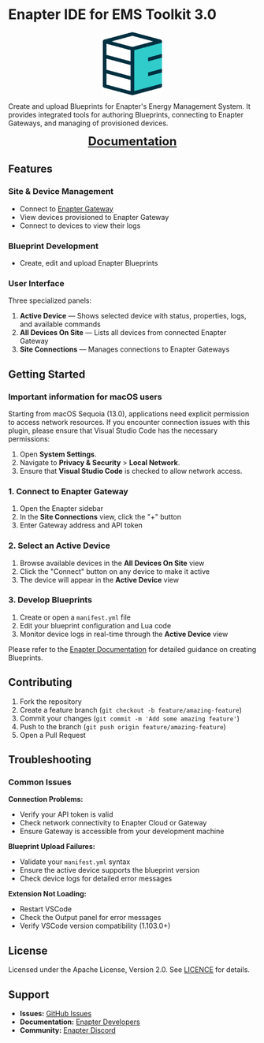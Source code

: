 # Enapter IDE for EMS Toolkit 3.0

<p align="center">
    <img 
        align="center"
        src="https://github.com/Enapter/vscode-enapter/blob/main/images/enapter-logo.png?raw=true" 
        alt="Enapter"
        height="128"
    />
</p>

Create and upload Blueprints for Enapter's Energy Management System. It provides integrated tools for authoring Blueprints, connecting to Enapter Gateways, and managing of provisioned devices.

<p align="center">
    <a 
        href="https://v3.developers.enapter.com/" 
        rel="noreferrer noopener" 
        target="_blank"
        style="font-size:24px;font-weight:bold;"
    >
        Documentation
    </a>
</p>

## Features

### Site & Device Management
- Connect to [Enapter Gateway](https://handbook.enapter.com/software/gateway_software/)
- View devices provisioned to Enapter Gateway
- Connect to devices to view their logs

### Blueprint Development
- Create, edit and upload Enapter Blueprints

### User Interface
Three specialized panels:

1. **Active Device** — Shows selected device with status, properties, logs, and available commands
2. **All Devices On Site** — Lists all devices from connected Enapter Gateway
3. **Site Connections** — Manages connections to Enapter Gateways

## Getting Started

### Important information for macOS users
Starting from macOS Sequoia (13.0), applications need explicit permission to access network resources. If you encounter connection issues with this plugin, please ensure that Visual Studio Code has the necessary permissions:
1. Open **System Settings**.
2. Navigate to **Privacy & Security** > **Local Network**.
3. Ensure that **Visual Studio Code** is checked to allow network access.

### 1. Connect to Enapter Gateway
1. Open the Enapter sidebar
2. In the **Site Connections** view, click the "+" button
3. Enter Gateway address and API token

### 2. Select an Active Device
1. Browse available devices in the **All Devices On Site** view
2. Click the "Connect" button on any device to make it active
3. The device will appear in the **Active Device** view

### 3. Develop Blueprints
1. Create or open a `manifest.yml` file
2. Edit your blueprint configuration and Lua code
3. Monitor device logs in real-time through the **Active Device** view

Please refer to the [Enapter Documentation](https://v3.developers.enapter.com/) for detailed guidance on creating Blueprints.

## Contributing

1. Fork the repository
2. Create a feature branch (`git checkout -b feature/amazing-feature`)
3. Commit your changes (`git commit -m 'Add some amazing feature'`)
4. Push to the branch (`git push origin feature/amazing-feature`)
5. Open a Pull Request

## Troubleshooting

### Common Issues

**Connection Problems:**
- Verify your API token is valid
- Check network connectivity to Enapter Cloud or Gateway
- Ensure Gateway is accessible from your development machine

**Blueprint Upload Failures:**
- Validate your `manifest.yml` syntax
- Ensure the active device supports the blueprint version
- Check device logs for detailed error messages

**Extension Not Loading:**
- Restart VSCode
- Check the Output panel for error messages
- Verify VSCode version compatibility (1.103.0+)

## License

Licensed under the Apache License, Version 2.0. See [LICENCE](LICENCE) for details.

## Support

- **Issues:** [GitHub Issues](https://github.com/Enapter/vscode-enapter/issues)
- **Documentation:** [Enapter Developers](https://developers.enapter.com)
- **Community:** [Enapter Discord](https://go.enapter.com/discord)

